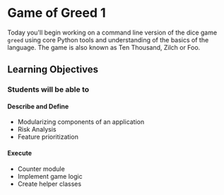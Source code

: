 # Game of Greed 1

Today you'll begin working on a command line version of the dice game `greed` using core Python tools and understanding of the basics of the language. The game is also known as Ten Thousand, Zilch or Foo.

## Learning Objectives

### Students will be able to

#### Describe and Define

- Modularizing components of an application
- Risk Analysis
- Feature prioritization

#### Execute

- Counter module
- Implement game logic
- Create helper classes
